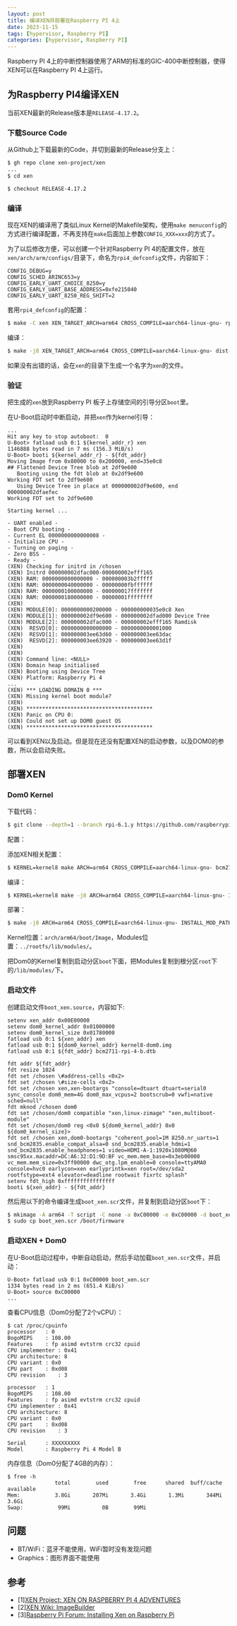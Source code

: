 ```yaml
---
layout: post
title: 编译XEN并部署在Raspberry PI 4上
date: 2023-11-15
tags: [hypervisor, Raspberry PI]
categories: [hypervisor, Raspberry PI]
---
```


Raspberry PI 4上的中断控制器使用了ARM的标准的GIC-400中断控制器，使得XEN可以在Raspberry PI 4上运行。

## 为Raspberry PI4编译XEN

当前XEN最新的Release版本是``RELEASE-4.17.2``。

### 下载Source Code

从Github上下载最新的Code，并切到最新的Release分支上：

```bash
$ gh repo clone xen-project/xen
...
$ cd xen

$ checkout RELEASE-4.17.2
```

### 编译

现在XEN的编译用了类似Linux Kernel的Makefile架构，使用``make menuconfig``的方式进行编译配置，不再支持在``make``后面加上参数``CONFIG_XXX=xxx``的方式了。

为了以后修改方便，可以创建一个针对Raspberry PI 4的配置文件，放在``xen/arch/arm/configs/``目录下，命名为``rpi4_defconfig``文件，内容如下：

```
CONFIG_DEBUG=y
CONFIG_SCHED_ARINC653=y
CONFIG_EARLY_UART_CHOICE_8250=y
CONFIG_EARLY_UART_BASE_ADDRESS=0xfe215040
CONFIG_EARLY_UART_8250_REG_SHIFT=2
```

套用``rpi4_defconfig``的配置：

```bash
$ make -C xen XEN_TARGET_ARCH=arm64 CROSS_COMPILE=aarch64-linux-gnu- rpi4_defconfig
```

编译：

```bash
$ make -j8 XEN_TARGET_ARCH=arm64 CROSS_COMPILE=aarch64-linux-gnu- dist-xen
```

如果没有出错的话，会在``xen``的目录下生成一个名字为``xen``的文件。

### 验证

把生成的``xen``放到Raspberry PI 板子上存储空间的引导分区``boot``里。

在U-Boot启动时中断启动，并把``xen``作为kernel引导：

```
...
Hit any key to stop autoboot:  0
U-Boot> fatload usb 0:1 ${kernel_addr_r} xen
1146888 bytes read in 7 ms (156.3 MiB/s)
U-Boot> booti ${kernel_addr_r} - ${fdt_addr}
Moving Image from 0x80000 to 0x200000, end=35e0c8
## Flattened Device Tree blob at 2df9e600
   Booting using the fdt blob at 0x2df9e600
Working FDT set to 2df9e600
   Using Device Tree in place at 000000002df9e600, end 000000002dfaefec
Working FDT set to 2df9e600

Starting kernel ...

- UART enabled -
- Boot CPU booting -
- Current EL 0000000000000008 -
- Initialize CPU -
- Turning on paging -
- Zero BSS -
- Ready -
(XEN) Checking for initrd in /chosen
(XEN) Initrd 000000002dfac000-000000002efff165
(XEN) RAM: 0000000000000000 - 000000003b2fffff
(XEN) RAM: 0000000040000000 - 00000000fbffffff
(XEN) RAM: 0000000100000000 - 000000017fffffff
(XEN) RAM: 0000000180000000 - 00000001ffffffff
(XEN)
(XEN) MODULE[0]: 0000000000200000 - 000000000035e0c8 Xen
(XEN) MODULE[1]: 000000002df9e600 - 000000002dfad000 Device Tree
(XEN) MODULE[2]: 000000002dfac000 - 000000002efff165 Ramdisk
(XEN)  RESVD[0]: 0000000000000000 - 0000000000001000
(XEN)  RESVD[1]: 000000003ee63d60 - 000000003ee63dac
(XEN)  RESVD[2]: 000000003ee63920 - 000000003ee63d1f
(XEN)
(XEN)
(XEN) Command line: <NULL>
(XEN) Domain heap initialised
(XEN) Booting using Device Tree
(XEN) Platform: Raspberry Pi 4
...
(XEN) *** LOADING DOMAIN 0 ***
(XEN) Missing kernel boot module?
(XEN)
(XEN) ****************************************
(XEN) Panic on CPU 0:
(XEN) Could not set up DOM0 guest OS
(XEN) ****************************************
```

可以看到XEN以及启动。但是现在还没有配置XEN的启动参数，以及DOM0的参数，所以会启动失败。

## 部署XEN

### Dom0 Kernel

下载代码：

```bash
$ git clone --depth=1 --branch rpi-6.1.y https://github.com/raspberrypi/linux
```

配置：


添加XEN相关配置：

```bash
$ KERNEL=kernel8 make ARCH=arm64 CROSS_COMPILE=aarch64-linux-gnu- bcm2711_defconfig xen.config
```

编译：

```bash
$ KERNEL=kernel8 make -j8 ARCH=arm64 CROSS_COMPILE=aarch64-linux-gnu- Image modules dtbs
```

部署：

```bash
$ make -j8 ARCH=arm64 CROSS_COMPILE=aarch64-linux-gnu- INSTALL_MOD_PATH=../rootfs modules_install
```

Kernel位置：``arch/arm64/boot/Image``，Modules位置：``../rootfs/lib/modules/``。

把Dom0的Kernel复制到启动分区``boot``下面，把Modules复制到根分区``root``下的``/lib/modules/``下。

### 启动文件

创建启动文件``boot_xen.source``，内容如下:

```
setenv xen_addr 0x00E00000
setenv dom0_kernel_addr 0x01000000
setenv dom0_kernel_size 0x01780000
fatload usb 0:1 ${xen_addr} xen
fatload usb 0:1 ${dom0_kernel_addr} kernel8-dom0.img
fatload usb 0:1 ${fdt_addr} bcm2711-rpi-4-b.dtb

fdt addr ${fdt_addr}
fdt resize 1024
fdt set /chosen \#address-cells <0x2>
fdt set /chosen \#size-cells <0x2>
fdt set /chosen xen,xen-bootargs "console=dtuart dtuart=serial0 sync_console dom0_mem=4G dom0_max_vcpus=2 bootscrub=0 vwfi=native sched=null"
fdt mknod /chosen dom0
fdt set /chosen/dom0 compatible "xen,linux-zimage" "xen,multiboot-module"
fdt set /chosen/dom0 reg <0x0 ${dom0_kernel_addr} 0x0 ${dom0_kernel_size}>
fdt set /chosen xen,dom0-bootargs "coherent_pool=1M 8250.nr_uarts=1 snd_bcm2835.enable_compat_alsa=0 snd_bcm2835.enable_hdmi=1 snd_bcm2835.enable_headphones=1 video=HDMI-A-1:1920x1080M@60 smsc95xx.macaddr=DC:A6:32:D1:9D:BF vc_mem.mem_base=0x3eb00000 vc_mem.mem_size=0x3ff00000 dwc_otg.lpm_enable=0 console=ttyAMA0 console=hvc0 earlycon=xen earlyprintk=xen root=/dev/sda2 rootfstype=ext4 elevator=deadline rootwait fixrtc splash"
setenv fdt_high 0xffffffffffffffff
booti ${xen_addr} - ${fdt_addr}
```

然后用以下的命令编译生成``boot_xen.scr``文件，并复制到启动分区``boot``下：

```bash
$ mkimage -A arm64 -T script -C none -a 0xC00000 -e 0xC00000 -d boot_xen.source boot_xen.scr
$ sudo cp boot_xen.scr /boot/firmware
```

### 启动XEN + Dom0

在U-Boot启动过程中，中断自动启动，然后手动加载``boot_xen.scr``文件，并启动：

```
U-Boot> fatload usb 0:1 0xC00000 boot_xen.scr
1334 bytes read in 2 ms (651.4 KiB/s)
U-Boot> source 0xC00000
...
```

查看CPU信息（Dom0分配了2个vCPU）：

```
$ cat /proc/cpuinfo
processor	: 0
BogoMIPS	: 108.00
Features	: fp asimd evtstrm crc32 cpuid
CPU implementer	: 0x41
CPU architecture: 8
CPU variant	: 0x0
CPU part	: 0xd08
CPU revision	: 3

processor	: 1
BogoMIPS	: 108.00
Features	: fp asimd evtstrm crc32 cpuid
CPU implementer	: 0x41
CPU architecture: 8
CPU variant	: 0x0
CPU part	: 0xd08
CPU revision	: 3

Serial		: XXXXXXXXX
Model		: Raspberry Pi 4 Model B
```

内存信息（Dom0分配了4GB的内存）：

```
$ free -h
               total        used        free      shared  buff/cache   available
Mem:           3.8Gi       207Mi       3.4Gi       1.3Mi       344Mi       3.6Gi
Swap:           99Mi          0B        99Mi
```

## 问题

- BT/WiFi：蓝牙不能使用，WiFi暂时没有发现问题
- Graphics：图形界面不能使用

## 参考

- [1][XEN Project: XEN ON RASPBERRY PI 4 ADVENTURES](https://xenproject.org/2020/09/29/xen-on-raspberry-pi-4-adventures/)
- [2][XEN Wiki: ImageBuilder](https://wiki.xenproject.org/wiki/ImageBuilder)
- [3][Raspberry Pi Forum: Installing Xen on Raspberry Pi](https://forums.raspberrypi.com/viewtopic.php?t=232323)
